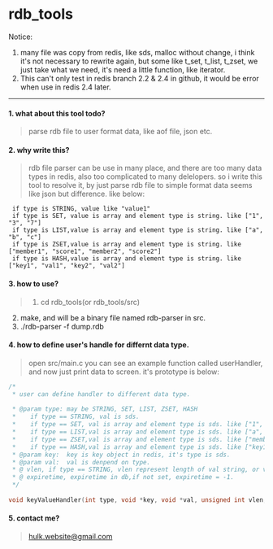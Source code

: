 rdb_tools
=========
Notice:
1. many file was copy from redis, like sds, malloc without change, i think it's not necessary to rewrite again, but some like t_set, t_list, t_zset, we just take what we need, it's need a little function, like iterator.
2. This can't only test in redis branch 2.2 & 2.4 in github, it would be error when use in redis 2.4 later.
--------------------

#### 1. what about this tool todo? 

> parse rdb file to user format data, like aof file, json etc.

#### 2. why write this?
> rdb file parser can be use in many place, and there are too many data types in redis, also too complicated to many delelopers. so i write this tool to resolve it, by just parse rdb file to simple format data seems like json but difference. like below:
```
 if type is STRING, value like "value1"
 if type is SET, value is array and element type is string. like ["1", "3", "7"]
 if type is LIST,value is array and element type is string. like ["a", "b", "c"]
 if type is ZSET,value is array and element type is string. like ["member1", "score1", "member2", "score2"]
 if type is HASH,value is array and element type is string. like ["key1", "val1", "key2", "val2"]
```

#### 3. how to use?

>1. cd rdb_tools(or rdb_tools/src)
2. make, and will be a binary file named rdb-parser in src.
3. ./rdb-parser -f dump.rdb

#### 4. how to define user's handle for differnt data type.
> open src/main.c you can see an example function called userHandler, and now just print data to screen. it's prototype is below:

```c
/*
 * user can define handler to different data type.
 
 * @param type: may be STRING, SET, LIST, ZSET, HASH 
 *    if type == STRING, val is sds.
 *    if type == SET, val is array and element type is sds. like ["1", "3", "7"]
 *    if type == LIST,val is array and element type is sds. like ["a", "b", "c"]
 *    if type == ZSET,val is array and element type is sds. like ["member1", "score1", "member2", "score2"]
 *    if type == HASH,val is array and element type is sds. like ["key1", "val1", "key2", "val2"]
 * @param key:  key is key object in redis, it's type is sds.
 * @param val:  val is denpend on type.
 * @ vlen, if type == STRING, vlen represent length of val string, or vlen is length of val array.
 * @ expiretime, expiretime in db,if not set, expiretime = -1.
 */
 
void keyValueHandler(int type, void *key, void *val, unsigned int vlen, time_t expiretime);
```

#### 5. contact me?
> hulk.website@gmail.com

